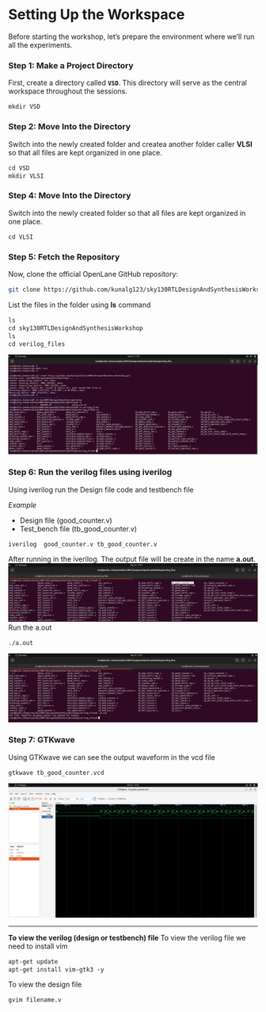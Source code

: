 # Setting Up the Workspace

Before starting the workshop, let’s prepare the environment where we’ll run all the experiments.

### Step 1: Make a Project Directory

First, create a directory called **`VSD`**.
This directory will serve as the central workspace throughout the sessions.

```
mkdir VSD
```

### Step 2: Move Into the Directory

Switch into the newly created folder and createa another folder caller **VLSI** so that all files are kept organized in one place.

```
cd VSD
mkdir VLSI
```
### Step 4: Move Into the Directory

Switch into the newly created folder so that all files are kept organized in one place.

```
cd VLSI
```

### Step 5: Fetch the Repository

Now, clone the official OpenLane GitHub repository:

```bash
git clone https://github.com/kunalg123/sky130RTLDesignAndSynthesisWorkshop.git
```
List the files in the folder using **ls** command
```
ls
cd sky130RTLDesignAndSynthesisWorkshop
ls
cd verilog_files
```
![gitclone](https://github.com/Muthukumarj-42/vsd-tapeout/blob/d599eae68919a34346f657b7544c31b71737f822/week-1%20/%20pictures/gitclone.png)

### Step 6: Run the verilog files using iverilog

Using iverilog run the Design file code and testbench file

*Example*
* Design file (good_counter.v)
* Test_bench file (tb_good_counter.v)
```
iverilog  good_counter.v tb_good_counter.v
```
After running in the iverilog. The output file will be create in the name **a.out**.
![aout](https://github.com/Muthukumarj-42/vsd-tapeout/blob/1f1f18ed05e939215ee4508279e827adf4c75730/week-1%20/%20pictures/aout.png)
Run the a.out
```
./a.out
```
![vcd](https://github.com/Muthukumarj-42/vsd-tapeout/blob/7a312a3936d6a91f6d279caf50d925375332c2a5/week-1%20/%20pictures/vcdfile.png)

### Step 7: GTKwave 

Using GTKwave we can see the output waveform in the vcd file
```
gtkwave tb_good_counter.vcd
```
![wave](https://github.com/Muthukumarj-42/vsd-tapeout/blob/604878e63b7c69fba573cec05b018ad20fd2bda2/week-1%20/%20pictures/wave.png)

---
**To view the verilog (design or testbench) file**
To view the verilog file we need to install vim 
```
apt-get update
apt-get install vim-gtk3 -y
```
To view the design file 
```
gvim filename.v
```

